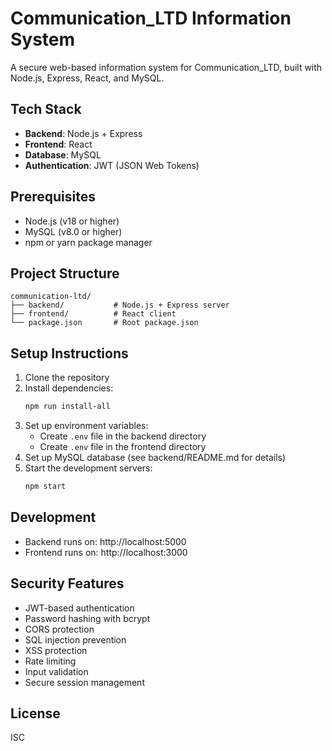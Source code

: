 # Communication_LTD Information System

A secure web-based information system for Communication_LTD, built with Node.js, Express, React, and MySQL.

## Tech Stack

- **Backend**: Node.js + Express
- **Frontend**: React
- **Database**: MySQL
- **Authentication**: JWT (JSON Web Tokens)

## Prerequisites

- Node.js (v18 or higher)
- MySQL (v8.0 or higher)
- npm or yarn package manager

## Project Structure

```
communication-ltd/
├── backend/           # Node.js + Express server
├── frontend/          # React client
└── package.json       # Root package.json
```

## Setup Instructions

1. Clone the repository
2. Install dependencies:
   ```bash
   npm run install-all
   ```
3. Set up environment variables:
   - Create `.env` file in the backend directory
   - Create `.env` file in the frontend directory
4. Set up MySQL database (see backend/README.md for details)
5. Start the development servers:
   ```bash
   npm start
   ```

## Development

- Backend runs on: http://localhost:5000
- Frontend runs on: http://localhost:3000

## Security Features

- JWT-based authentication
- Password hashing with bcrypt
- CORS protection
- SQL injection prevention
- XSS protection
- Rate limiting
- Input validation
- Secure session management

## License

ISC
